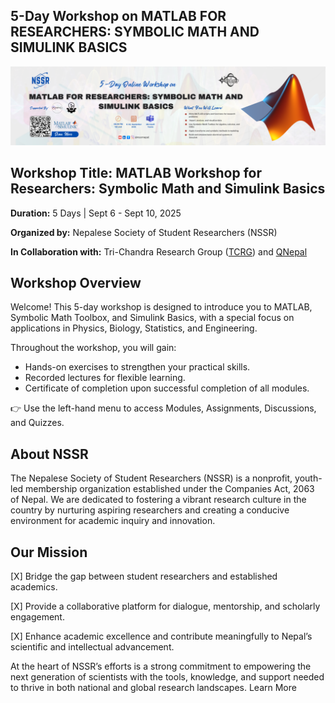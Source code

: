 ## 5-Day Workshop on MATLAB FOR RESEARCHERS: SYMBOLIC MATH AND SIMULINK BASICS
![](https://github.com/nssrnepal/Workshop-on-MATLAB/blob/main/5-Day%20Online%20Workshop%20on%20MATLAB%20Cover.png)

## Workshop Title: MATLAB Workshop for Researchers: Symbolic Math and Simulink Basics

**Duration:** 5 Days | Sept 6 - Sept 10, 2025

**Organized by:** Nepalese Society of Student Researchers (NSSR)

**In Collaboration with:** Tri-Chandra Research Group ([TCRG](https://www.facebook.com/TriChandraResearchGroup/)) and [QNepal](https://www.facebook.com/qnepalofficial)

## Workshop Overview

Welcome! This 5-day workshop is designed to introduce you to MATLAB, Symbolic Math Toolbox, and Simulink Basics, with a special focus on applications in Physics, Biology, Statistics, and Engineering.

Throughout the workshop, you will gain:
- Hands-on exercises to strengthen your practical skills.
- Recorded lectures for flexible learning.
- Certificate of completion upon successful completion of all modules.

👉 Use the left-hand menu to access Modules, Assignments, Discussions, and Quizzes.

## About NSSR

The Nepalese Society of Student Researchers (NSSR) is a nonprofit, youth-led membership organization established under the Companies Act, 2063 of Nepal.
We are dedicated to fostering a vibrant research culture in the country by nurturing aspiring researchers and creating a conducive environment for academic inquiry and innovation.

## Our Mission

[X] Bridge the gap between student researchers and established academics.

[X] Provide a collaborative platform for dialogue, mentorship, and scholarly engagement.

[X] Enhance academic excellence and contribute meaningfully to Nepal’s scientific and intellectual advancement.

At the heart of NSSR’s efforts is a strong commitment to empowering the next generation of scientists with the tools, knowledge, and support needed to thrive in both national and global research landscapes. Learn More
